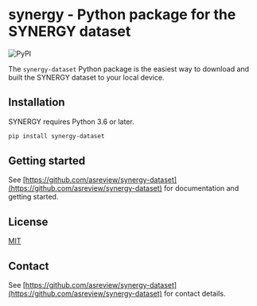 # synergy - Python package for the SYNERGY dataset

![PyPI](https://img.shields.io/pypi/v/synergy-dataset)

The `synergy-dataset` Python package is the easiest way to download and built
the SYNERGY dataset to your local device.

## Installation

SYNERGY requires Python 3.6 or later.

```sh
pip install synergy-dataset
```

## Getting started

See [https://github.com/asreview/synergy-dataset](https://github.com/asreview/synergy-dataset) for documentation and getting started.

## License

[MIT](/LICENSE)

## Contact

See [https://github.com/asreview/synergy-dataset](https://github.com/asreview/synergy-dataset) for contact details.
